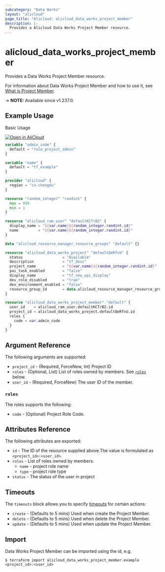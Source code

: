 ```yaml
---
subcategory: "Data Works"
layout: "alicloud"
page_title: "Alicloud: alicloud_data_works_project_member"
description: |-
  Provides a Alicloud Data Works Project Member resource.
---
```


# alicloud_data_works_project_member

Provides a Data Works Project Member resource.



For information about Data Works Project Member and how to use it, see [What is Project Member](https://www.alibabacloud.com/help/en/dataworks/developer-reference/api-dataworks-public-2024-05-18-createprojectmember).

-> **NOTE:** Available since v1.237.0.

## Example Usage

Basic Usage

<div style="display: block;margin-bottom: 40px;"><div class="oics-button" style="float: right;position: absolute;margin-bottom: 10px;">
  <a href="https://api.aliyun.com/terraform?resource=alicloud_data_works_project_member&exampleId=0ef658b1-28ba-ab42-4814-e150dafec42f4cc55d55&activeTab=example&spm=docs.r.data_works_project_member.0.0ef658b128&intl_lang=EN_US" target="_blank">
    <img alt="Open in AliCloud" src="https://img.alicdn.com/imgextra/i1/O1CN01hjjqXv1uYUlY56FyX_!!6000000006049-55-tps-254-36.svg" style="max-height: 44px; max-width: 100%;">
  </a>
</div></div>

```terraform
variable "admin_code" {
  default = "role_project_admin"
}

variable "name" {
  default = "tf_example"
}

provider "alicloud" {
  region = "cn-chengdu"
}

resource "random_integer" "randint" {
  max = 999
  min = 1
}

resource "alicloud_ram_user" "defaultKCTrB2" {
  display_name = "${var.name}${random_integer.randint.id}"
  name         = "${var.name}${random_integer.randint.id}"
}

data "alicloud_resource_manager_resource_groups" "default" {}

resource "alicloud_data_works_project" "defaultQeRfvU" {
  status                  = "Available"
  description             = "tf_desc"
  project_name            = "${var.name}${random_integer.randint.id}"
  pai_task_enabled        = "false"
  display_name            = "tf_new_api_display"
  dev_role_disabled       = "true"
  dev_environment_enabled = "false"
  resource_group_id       = data.alicloud_resource_manager_resource_groups.default.ids.0
}

resource "alicloud_data_works_project_member" "default" {
  user_id    = alicloud_ram_user.defaultKCTrB2.id
  project_id = alicloud_data_works_project.defaultQeRfvU.id
  roles {
    code = var.admin_code
  }
}
```

## Argument Reference

The following arguments are supported:
* `project_id` - (Required, ForceNew, Int) Project ID
* `roles` - (Optional, List) List of roles owned by members. See [`roles`](#roles) below.
* `user_id` - (Required, ForceNew) The user ID of the member.

### `roles`

The roles supports the following:
* `code` - (Optional) Project Role Code.

## Attributes Reference

The following attributes are exported:
* `id` - The ID of the resource supplied above.The value is formulated as `<project_id>:<user_id>`.
* `roles` - List of roles owned by members.
  * `name` - project role name
  * `type` - project role type
* `status` - The status of the user in project

## Timeouts

The `timeouts` block allows you to specify [timeouts](https://developer.hashicorp.com/terraform/language/resources/syntax#operation-timeouts) for certain actions:
* `create` - (Defaults to 5 mins) Used when create the Project Member.
* `delete` - (Defaults to 5 mins) Used when delete the Project Member.
* `update` - (Defaults to 5 mins) Used when update the Project Member.

## Import

Data Works Project Member can be imported using the id, e.g.

```shell
$ terraform import alicloud_data_works_project_member.example <project_id>:<user_id>
```